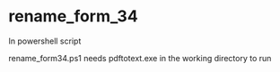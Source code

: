# rename_form_34


In powershell script

rename_form34.ps1 needs pdftotext.exe in the working directory to run
